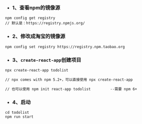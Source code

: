 - ### **1、查看npm的镜像源**

```
npm config get registry
// 默认是：https://registry.npmjs.org/
```

- ### **2、修改成淘宝的镜像源**

```
npm config set registry https://registry.npm.taobao.org
```

- ### **3、`create-react-app`创建项目**

```
npx create-react-app todolist

// npx comes with npm 5.2+，可以直接使用 npx create-react-app

// 也可以使用 npm init react-app todolist         --需要 npm 6+
```

- ### **4、启动**

```
cd todolist
npm run start
```

 